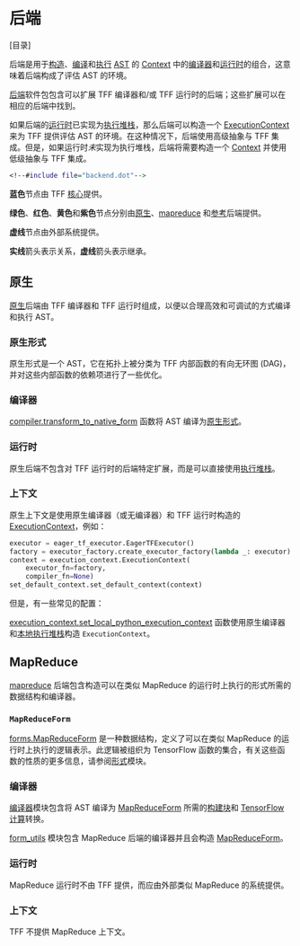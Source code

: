 # 后端

[目录]

后端是用于[构造](tracing.md)、[编译](compilation.md)和[执行](execution.md) [AST](compilation.md#ast) 的 [Context](context.md#context) 中的[编译器](compilation.md#compiler)和[运行时](execution.md#runtime)的组合，这意味着后端构成了评估 AST 的环境。

[后端](https://github.com/tensorflow/federated/blob/main/tensorflow_federated/python/core/backends)软件包包含可以扩展 TFF 编译器和/或 TFF 运行时的后端；这些扩展可以在相应的后端中找到。

如果后端的[运行时](execution.md#runtime)已实现为[执行堆栈](execution.md#execution-stack)，那么后端可以构造一个 [ExecutionContext](context.md#executioncontext) 来为 TFF 提供评估 AST 的环境。在这种情况下，后端使用高级抽象与 TFF 集成。但是，如果运行时*未*实现为执行堆栈，后端将需要构造一个 [Context](context.md#context) 并使用低级抽象与 TFF 集成。

```dot
<!--#include file="backend.dot"-->
```

**蓝色**节点由 TFF [核心](https://github.com/tensorflow/federated/blob/main/tensorflow_federated/python/core)提供。

**绿色**、**红色**、**黄色**和**紫色**节点分别由[原生](#native)、[mapreduce](#mapreduce) 和[参考](#reference)后端提供。

**虚线**节点由外部系统提供。

**实线**箭头表示关系，**虚线**箭头表示继承。

## 原生

[原生](https://github.com/tensorflow/federated/blob/main/tensorflow_federated/python/core/backends/native)后端由 TFF 编译器和 TFF 运行时组成，以便以合理高效和可调试的方式编译和执行 AST。

### 原生形式

原生形式是一个 AST，它在拓扑上被分类为 TFF 内部函数的有向无环图 (DAG)，并对这些内部函数的依赖项进行了一些优化。

### 编译器

[compiler.transform_to_native_form](https://github.com/tensorflow/federated/blob/main/tensorflow_federated/python/core/backends/native/compiler.py) 函数将 AST 编译为[原生形式](#native-form)。

### 运行时

原生后端不包含对 TFF 运行时的后端特定扩展，而是可以直接使用[执行堆栈](execution.md#execution-stack)。

### 上下文

原生上下文是使用原生编译器（或无编译器）和 TFF 运行时构造的 [ExecutionContext](context.md#executioncontext)，例如：

```python
executor = eager_tf_executor.EagerTFExecutor()
factory = executor_factory.create_executor_factory(lambda _: executor)
context = execution_context.ExecutionContext(
    executor_fn=factory,
    compiler_fn=None)
set_default_context.set_default_context(context)
```

但是，有一些常见的配置：

[execution_context.set_local_python_execution_context](https://github.com/tensorflow/federated/blob/main/tensorflow_federated/python/core/backends/native/execution_context.py) 函数使用原生编译器和[本地执行堆栈](execution.md#local-execution-stack)构造 `ExecutionContext`。

## MapReduce

[mapreduce](https://github.com/tensorflow/federated/blob/main/tensorflow_federated/python/core/backends/mapreduce) 后端包含构造可以在类似 MapReduce 的运行时上执行的形式所需的数据结构和编译器。

### `MapReduceForm`

[forms.MapReduceForm](https://github.com/tensorflow/federated/blob/main/tensorflow_federated/python/core/backends/mapreduce/forms.py) 是一种数据结构，定义了可以在类似 MapReduce 的运行时上执行的逻辑表示。此逻辑被组织为 TensorFlow 函数的集合，有关这些函数的性质的更多信息，请参阅[形式](https://github.com/tensorflow/federated/blob/main/tensorflow_federated/python/core/backends/mapreduce/forms.py)模块。

### 编译器

[编译器](https://github.com/tensorflow/federated/blob/main/tensorflow_federated/python/core/backends/mapreduce/compiler.py)模块包含将 AST 编译为 [MapReduceForm](compilation.md#building-block) 所需的[构建块](compilation.md#tensorflow-computation)和 [TensorFlow 计算](#canonicalform)转换。

[form_utils](https://github.com/tensorflow/federated/blob/main/tensorflow_federated/python/core/backends/mapreduce/form_utils.py) 模块包含 MapReduce 后端的编译器并且会构造 [MapReduceForm](#canonicalform)。

### 运行时

MapReduce 运行时不由 TFF 提供，而应由外部类似 MapReduce 的系统提供。

### 上下文

TFF 不提供 MapReduce 上下文。
